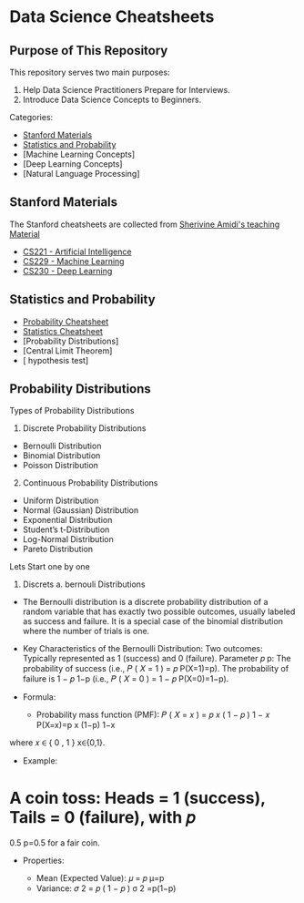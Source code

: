 # Data Science Cheatsheets

## Purpose of This Repository
This repository serves two main purposes:
1. Help Data Science Practitioners Prepare for Interviews.
2. Introduce Data Science Concepts to Beginners.

Categories:
* [Stanford Materials](##standford-materials)
* [Statistics and Probability](##stastics-and-probability)
* [Machine Learning Concepts]
* [Deep Learning Concepts]
* [Natural Language Processing]

## Stanford Materials
The Stanford cheatsheets are collected from [Sherivine Amidi's teaching Material](https://stanford.edu/~shervine/teaching/)
* [CS221 - Artificial Intelligence](https://github.com/Adity-star/Data-Science-Work/tree/main/CheatSheets/Stanford-CS221%20Artifical%20Intelligence)
* [CS229 - Machine Learning](https://github.com/Adity-star/Data-Science-Work/tree/main/CheatSheets/Standford-CS229%20Machine%20Learning)
* [CS230 - Deep Learning](https://github.com/Adity-star/Data-Science-Work/tree/main/CheatSheets/Standford-CS230%20Deep%20Learning)

## Statistics and Probability
* [Probability Cheatsheet](https://github.com/Adity-star/Data-Science-Work/blob/main/CheatSheets/probability_cheatsheet.pdf)
* [Statistics Cheatsheet](https://github.com/Adity-star/Data-Science-Work/blob/main/CheatSheets/stats_cheatsheet.pdf)
* [Probability Distributions]
* [Central Limit Theorem]
* [ hypothesis test]

## Probability Distributions
Types of  Probability Distributions
1. Discrete Probability Distributions
  * Bernoulli Distribution
  * Binomial Distribution
  * Poisson Distribution
2. Continuous Probability Distributions
  * Uniform Distribution
  * Normal (Gaussian) Distribution
  * Exponential Distribution
  * Student’s t-Distribution
  * Log-Normal Distribution
  * Pareto Distribution

Lets Start one by one
1. Discrets
a. bernouli Distributions
* The Bernoulli distribution is a discrete probability distribution of a random variable that has exactly two possible outcomes, usually labeled as success and failure. It is a special case of the binomial distribution where the number of trials is one.
* Key Characteristics of the Bernoulli Distribution:
Two outcomes: Typically represented as 1 (success) and 0 (failure).
Parameter 
𝑝
p: The probability of success (i.e., 
𝑃
(
𝑋
=
1
)
=
𝑝
P(X=1)=p).
The probability of failure is 
1
−
𝑝
1−p (i.e., 
𝑃
(
𝑋
=
0
)
=
1
−
𝑝
P(X=0)=1−p).
* Formula:

  * Probability mass function (PMF):
𝑃
(
𝑋
=
𝑥
)
=
𝑝
𝑥
(
1
−
𝑝
)
1
−
𝑥
P(X=x)=p 
x
 (1−p) 
1−x
 
where 
𝑥
∈
{
0
,
1
}
x∈{0,1}.
* Example:

A coin toss: Heads = 1 (success), Tails = 0 (failure), with 
𝑝
=
0.5
p=0.5 for a fair coin.
* Properties:

  * Mean (Expected Value): 
𝜇
=
𝑝
μ=p
  * Variance: 
𝜎
2
=
𝑝
(
1
−
𝑝
)
σ 
2
 =p(1−p)


  
